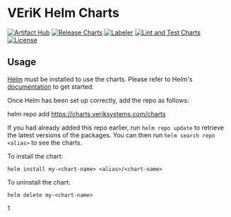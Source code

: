 # VEriK Helm Charts
[![Artifact Hub](https://img.shields.io/endpoint?url=https://artifacthub.io/badge/repository/verik-charts)](https://artifacthub.io/packages/search?repo=verik-charts)
[![Release Charts](https://github.com/veriks/charts/actions/workflows/release.yml/badge.svg)](https://github.com/veriks/charts/actions/workflows/release.yml)
[![Labeler](https://github.com/veriks/charts/actions/workflows/labeler.yml/badge.svg)](https://github.com/veriks/charts/actions/workflows/labeler.yml)
[![Lint and Test Charts](https://github.com/veriks/charts/actions/workflows/lint-test.yml/badge.svg)](https://github.com/veriks/charts/actions/workflows/lint-test.yml)
[![License](http://img.shields.io/:license-apache-blue.svg)](http://www.apache.org/licenses/LICENSE-2.0.html)

## Usage

[Helm](https://helm.sh) must be installed to use the charts.  Please refer to
Helm's [documentation](https://helm.sh/docs) to get started.

Once Helm has been set up correctly, add the repo as follows:

  helm repo add <alias> https://charts.veriksystems.com/charts

If you had already added this repo earlier, run `helm repo update` to retrieve
the latest versions of the packages.  You can then run `helm search repo
<alias>` to see the charts.

To install the <chart-name> chart:

    helm install my-<chart-name> <alias>/<chart-name>

To uninstall the chart:

    helm delete my-<chart-name>
1
